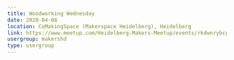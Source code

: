 ```yaml
---
title: Woodworking Wednesday
date: 2020-04-08
location: CoMakingSpace (Makerspace Heidelberg), Heidelberg
link: https://www.meetup.com/Heidelberg-Makers-Meetup/events/rkdwnrybcgblb/
usergroup: makershd
type: usergroup
---
```


